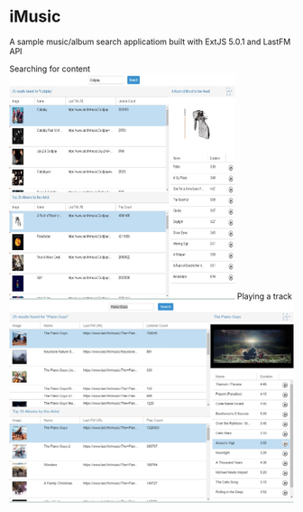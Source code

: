 # iMusic
A sample music/album search applicatiom built with ExtJS 5.0.1 and LastFM API

Searching for content
<img src="https://raw.githubusercontent.com/AntonDesilvaProjects/iMusic/master/Image%231.JPG" height="400" width="400">
Playing a track
![alt text](https://raw.githubusercontent.com/AntonDesilvaProjects/iMusic/master/Image%232.JPG "Playing a track")
